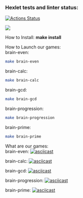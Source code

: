 ### Hexlet tests and linter status:
[![Actions Status](https://github.com/FromCS/backend-project-lvl1/workflows/hexlet-check/badge.svg)](https://github.com/FromCS/backend-project-lvl1/actions)


<a href="https://codeclimate.com/github/FromCS/backend-project-lvl1/maintainability"><img src="https://api.codeclimate.com/v1/badges/25443f45b160cddde125/maintainability" /></a>


How to Install: **make install**

How to Launch our games:  
brain-even: 
```bash
make brain-even
```  
brain-calc:
```bash
make brain-calc
```  
brain-gcd:
```bash
make brain-gcd
```  
brain-progression: 
```bash
make brain-progression
```  
brain-prime:
```bash
make brain-prime
```  

What are our games:  
brain-even: [![asciicast](https://asciinema.org/a/qcBLTfsuX3SOY5uAYqd0zTzs6.svg)](https://asciinema.org/a/qcBLTfsuX3SOY5uAYqd0zTzs6)  

brain-calc: [![asciicast](https://asciinema.org/a/kphhjcR9Sq1tfth9HXKO8DSdF.svg)](https://asciinema.org/a/kphhjcR9Sq1tfth9HXKO8DSdF)  

brain-gcd: [![asciicast](https://asciinema.org/a/ibIScbV2diJ10DbZVZXtmYgP1.svg)](https://asciinema.org/a/ibIScbV2diJ10DbZVZXtmYgP1)  

brain-progression: [![asciicast](https://asciinema.org/a/Ycf8Pzy9SAKnMP9vOcMLBTSrk.svg)](https://asciinema.org/a/Ycf8Pzy9SAKnMP9vOcMLBTSrk)  

brain-prime: [![asciicast](https://asciinema.org/a/hwE2VBrs0tfKhtWMEZCPIuqY7.svg)](https://asciinema.org/a/hwE2VBrs0tfKhtWMEZCPIuqY7)  

